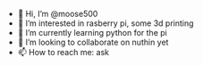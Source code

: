- 👋 Hi, I’m @moose500
- 👀 I’m interested in rasberry pi, some 3d printing
- 🌱 I’m currently learning python for the pi
- 💞️ I’m looking to collaborate on nuthin yet
- 📫 How to reach me: ask

<!---
moose500/moose500 is a ✨ special ✨ repository because its `README.md` (this file) appears on your GitHub profile.
You can click the Preview link to take a look at your changes.
--->
